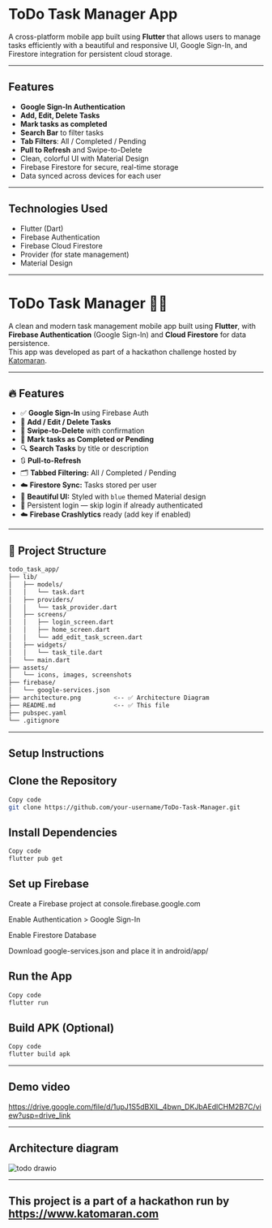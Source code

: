 #  ToDo Task Manager App

A cross-platform mobile app built using **Flutter** that allows users to manage tasks efficiently with a beautiful and responsive UI, Google Sign-In, and Firestore integration for persistent cloud storage.

---

##  Features

-  **Google Sign-In Authentication**
-  **Add, Edit, Delete Tasks**
-  **Mark tasks as completed**
-  **Search Bar** to filter tasks
-  **Tab Filters**: All / Completed / Pending
-  **Pull to Refresh** and Swipe-to-Delete
-  Clean, colorful UI with Material Design
-  Firebase Firestore for secure, real-time storage
-  Data synced across devices for each user

---

##  Technologies Used

- Flutter (Dart)
- Firebase Authentication
- Firebase Cloud Firestore
- Provider (for state management)
- Material Design

---
# ToDo Task Manager 📝📱

A clean and modern task management mobile app built using **Flutter**, with **Firebase Authentication** (Google Sign-In) and **Cloud Firestore** for data persistence.  
This app was developed as part of a hackathon challenge hosted by [Katomaran](https://www.katomaran.com).

---

## 🔥 Features

- ✅ **Google Sign-In** using Firebase Auth  
- 📅 **Add / Edit / Delete Tasks**  
- 🔁 **Swipe-to-Delete** with confirmation  
- 🎯 **Mark tasks as Completed or Pending**  
- 🔍 **Search Tasks** by title or description  
- 🔃 **Pull-to-Refresh**  
- 🗂️ **Tabbed Filtering:** All / Completed / Pending  
- ☁️ **Firestore Sync:** Tasks stored per user  
- 🎨 **Beautiful UI:** Styled with `blue` themed Material design  
- 🔐 Persistent login — skip login if already authenticated  
- ☁️ **Firebase Crashlytics** ready (add key if enabled)

---

## 📁 Project Structure

```bash
todo_task_app/
├── lib/
│   ├── models/
│   │   └── task.dart
│   ├── providers/
│   │   └── task_provider.dart
│   ├── screens/
│   │   ├── login_screen.dart
│   │   ├── home_screen.dart
│   │   └── add_edit_task_screen.dart
│   ├── widgets/
│   │   └── task_tile.dart
│   └── main.dart
├── assets/
│   └── icons, images, screenshots
├── firebase/
│   └── google-services.json
├── architecture.png         <-- ✅ Architecture Diagram
├── README.md                <-- ✅ This file
├── pubspec.yaml
└── .gitignore
```
---

## Setup Instructions
## Clone the Repository

```bash
Copy code
git clone https://github.com/your-username/ToDo-Task-Manager.git
```
## Install Dependencies

```bash
Copy code
flutter pub get
```
## Set up Firebase

Create a Firebase project at console.firebase.google.com

Enable Authentication > Google Sign-In

Enable Firestore Database

Download google-services.json and place it in android/app/

## Run the App

```bash
Copy code
flutter run
```
## Build APK (Optional)

```bash
Copy code
flutter build apk
```

---

## Demo video

https://drive.google.com/file/d/1upJ1S5dBXlL_4bwn_DKJbAEdlCHM2B7C/view?usp=drive_link

---

## Architecture diagram

![todo drawio](https://github.com/user-attachments/assets/9da78d05-8937-487b-b124-ec865f73f103)

---

## This project is a part of a hackathon run by https://www.katomaran.com

